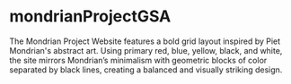 # mondrianProjectGSA
The Mondrian Project Website features a bold grid layout inspired by Piet Mondrian's abstract art. Using primary red, blue, yellow, black, and white, the site mirrors Mondrian’s minimalism with geometric blocks of color separated by black lines, creating a balanced and visually striking design.
